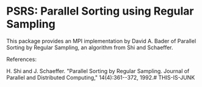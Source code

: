 # PSRS: Parallel Sorting using Regular Sampling

This package provides an MPI implementation by David A. Bader of
Parallel Sorting by Regular Sampling, an algorithm from Shi and
Schaeffer.

References:

H. Shi and J. Schaeffer. "Parallel Sorting by Regular
Sampling. Journal of Parallel and Distributed Computing,"
14(4):361--372, 1992.# THIS-IS-JUNK
